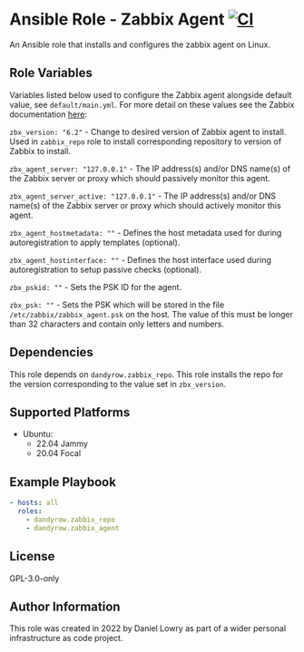 Ansible Role - Zabbix Agent [![CI](https://github.com/dandyrow/ansible-role-zabbix-agent/actions/workflows/CI.yml/badge.svg?branch=master)](https://github.com/dandyrow/ansible-role-zabbix-agent/actions/workflows/CI.yml)
=========

An Ansible role that installs and configures the zabbix agent on Linux.

Role Variables
--------------

Variables listed below used to configure the Zabbix agent alongside default value, see `default/main.yml`. For more detail on these values see the Zabbix documentation [here](https://www.zabbix.com/documentation/current/en/manual/appendix/config/zabbix_agentd):

`zbx_version: "6.2"` - Change to desired version of Zabbix agent to install. Used in `zabbix_repo` role to install corresponding repository to version of Zabbix to install.

`zbx_agent_server: "127.0.0.1"` - The IP address(s) and/or DNS name(s) of the Zabbix server or proxy which should passively monitor this agent.

`zbx_agent_server_active: "127.0.0.1"` - The IP address(s) and/or DNS name(s) of the Zabbix server or proxy which should actively monitor this agent.

`zbx_agent_hostmetadata: ""` - Defines the host metadata used for during autoregistration to apply templates (optional).

`zbx_agent_hostinterface: ""` - Defines the host interface used during autoregistration to setup passive checks (optional).

`zbx_pskid: ""` - Sets the PSK ID for the agent.

`zbx_psk: ""` - Sets the PSK which will be stored in the file `/etc/zabbix/zabbix_agent.psk` on the host. The value of this must be longer than 32 characters and contain only letters and numbers.

Dependencies
------------

This role depends on `dandyrow.zabbix_repo`. This role installs the repo for the version corresponding to the value set in `zbx_version`.

Supported Platforms
-------------------

 - Ubuntu:
   - 22.04 Jammy
   - 20.04 Focal

Example Playbook
----------------

```yaml
- hosts: all
  roles:
    - dandyrow.zabbix_repo
    - dandyrow.zabbix_agent
```

License
-------

GPL-3.0-only

Author Information
------------------

This role was created in 2022 by Daniel Lowry as part of a wider personal infrastructure as code project.